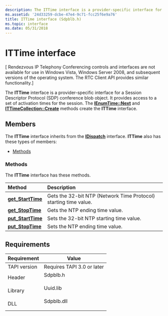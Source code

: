 ```yaml
---
description: The ITTime interface is a provider-specific interface for a Session Descriptor Protocol (SDP) conference blob object.
ms.assetid: '24d33259-dcbe-47e4-9c71-fcc25f6e9a76'
title: ITTime interface (Sdpblb.h)
ms.topic: interface
ms.date: 05/31/2018
---
```


# ITTime interface

\[ Rendezvous IP Telephony Conferencing controls and interfaces are not available for use in Windows Vista, Windows Server 2008, and subsequent versions of the operating system. The RTC Client API provides similar functionality.\]

The **ITTime** interface is a provider-specific interface for a Session Descriptor Protocol (SDP) conference blob object. It provides access to a set of activation times for the session. The [**IEnumTime::Next**](ienumtime-next.md) and [**ITTimeCollection::Create**](ittimecollection-create.md) methods create the **ITTime** interface.

## Members

The **ITTime** interface inherits from the [**IDispatch**](/windows/win32/api/oaidl/nn-oaidl-idispatch) interface. **ITTime** also has these types of members:

-   [Methods](#methods)

### Methods

The **ITTime** interface has these methods.



| Method                                         | Description                                                                 |
|:-----------------------------------------------|:----------------------------------------------------------------------------|
| [**get\_StartTime**](ittime-get-starttime.md) | Gets the 32-bit NTP (Network Time Protocol) starting time value.<br/> |
| [**get\_StopTime**](ittime-get-stoptime.md)   | Gets the NTP ending time value.<br/>                                  |
| [**put\_StartTime**](ittime-put-starttime.md) | Sets the 32-bit NTP starting time value.<br/>                         |
| [**put\_StopTime**](ittime-put-stoptime.md)   | Sets the NTP ending time value.<br/>                                  |



 

## Requirements



| Requirement | Value |
|-------------------------|---------------------------------------------------------------------------------------|
| TAPI version<br/> | Requires TAPI 3.0 or later<br/>                                                 |
| Header<br/>       | <dl> <dt>Sdpblb.h</dt> </dl>   |
| Library<br/>      | <dl> <dt>Uuid.lib</dt> </dl>   |
| DLL<br/>          | <dl> <dt>Sdpblb.dll</dt> </dl> |



 

